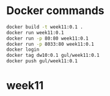# Docker commands
 ```bash
 docker build -t week11:0.1 .
 docker run week11:0.1
 docker run -p 80:80 week11:0.1
 docker run -p 8033:80 week11:0.1
 docker login
 docker tag dw10:0.1 gul/week11:0.1
 docker push gul/week11:0.1
```
# week11
